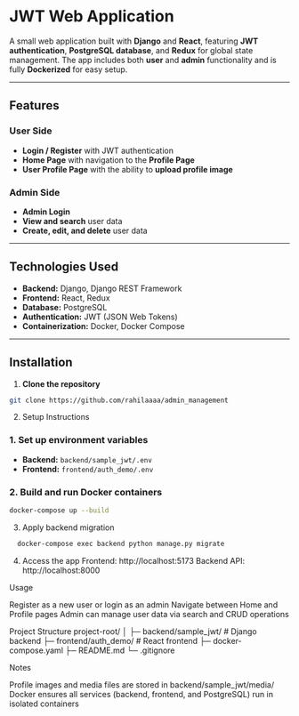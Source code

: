 # JWT Web Application

A small web application built with **Django** and **React**, featuring **JWT authentication**, **PostgreSQL database**, and **Redux** for global state management. The app includes both **user** and **admin** functionality and is fully **Dockerized** for easy setup.

---

## Features

### User Side
- **Login / Register** with JWT authentication
- **Home Page** with navigation to the **Profile Page**
- **User Profile Page** with the ability to **upload profile image**

### Admin Side
- **Admin Login**
- **View and search** user data
- **Create, edit, and delete** user data

---

## Technologies Used
- **Backend:** Django, Django REST Framework
- **Frontend:** React, Redux
- **Database:** PostgreSQL
- **Authentication:** JWT (JSON Web Tokens)
- **Containerization:** Docker, Docker Compose

---

## Installation

1. **Clone the repository**
```bash
git clone https://github.com/rahilaaaa/admin_management

```

2. Setup Instructions

### 1. Set up environment variables
- **Backend:** `backend/sample_jwt/.env`
- **Frontend:** `frontend/auth_demo/.env`

### 2. Build and run Docker containers
```bash
docker-compose up --build
```
3. Apply backend migration
 ```bash
   docker-compose exec backend python manage.py migrate
```
4. Access the app
Frontend: http://localhost:5173
Backend API: http://localhost:8000

Usage

Register as a new user or login as an admin
Navigate between Home and Profile pages
Admin can manage user data via search and CRUD operations

Project Structure
project-root/
│
├─ backend/sample_jwt/       # Django backend
├─ frontend/auth_demo/       # React frontend
├─ docker-compose.yaml
├─ README.md
└─ .gitignore


Notes

Profile images and media files are stored in backend/sample_jwt/media/
Docker ensures all services (backend, frontend, and PostgreSQL) run in isolated containers


